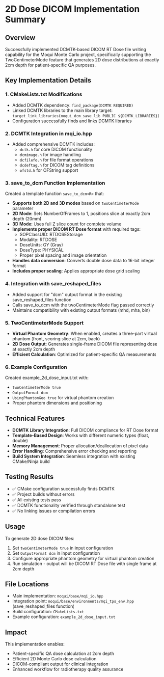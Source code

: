# 2D Dose DICOM Implementation Summary

## Overview
Successfully implemented DCMTK-based DICOM RT Dose file writing capability for the Moqui Monte Carlo project, specifically supporting the TwoCentimeterMode feature that generates 2D dose distributions at exactly 2cm depth for patient-specific QA purposes.

## Key Implementation Details

### 1. CMakeLists.txt Modifications
- Added DCMTK dependency: `find_package(DCMTK REQUIRED)`
- Linked DCMTK libraries to the main library target: `target_link_libraries(moqui_dcm_save_lib PUBLIC ${DCMTK_LIBRARIES})`
- Configuration successfully finds and links DCMTK libraries

### 2. DCMTK Integration in mqi_io.hpp
- Added comprehensive DCMTK includes:
  - `dctk.h` for core DICOM functionality
  - `dcmimage.h` for image handling
  - `dcfilefo.h` for file format operations
  - `dcdeftag.h` for DICOM tag definitions
  - `ofstd.h` for OFString support

### 3. save_to_dcm Function Implementation
Created a template function `save_to_dcm<R>` that:
- **Supports both 2D and 3D modes** based on `twoCentimeterMode` parameter
- **2D Mode**: Sets NumberOfFrames to 1, positions slice at exactly 2cm depth (20mm)
- **3D Mode**: Uses full Z slice count for complete volume
- **Implements proper DICOM RT Dose format** with required tags:
  - SOPClassUID: RTDOSEStorage
  - Modality: RTDOSE
  - DoseUnits: GY (Gray)
  - DoseType: PHYSICAL
  - Proper pixel spacing and image orientation
- **Handles data conversion**: Converts double dose data to 16-bit integer format
- **Includes proper scaling**: Applies appropriate dose grid scaling

### 4. Integration with save_reshaped_files
- Added support for "dcm" output format in the existing save_reshaped_files function
- Calls save_to_dcm with the twoCentimeterMode flag passed correctly
- Maintains compatibility with existing output formats (mhd, mha, bin)

### 5. TwoCentimeterMode Support
- **Virtual Phantom Geometry**: When enabled, creates a three-part virtual phantom (front, scoring slice at 2cm, back)
- **2D Dose Output**: Generates single-frame DICOM file representing dose at exactly 2cm depth
- **Efficient Calculation**: Optimized for patient-specific QA measurements

### 6. Example Configuration
Created example_2d_dose_input.txt with:
- `twoCentimeterMode true`
- `OutputFormat dcm`
- `UsingPhantomGeo true` for virtual phantom creation
- Proper phantom dimensions and positioning

## Technical Features
- **DCMTK Library Integration**: Full DICOM compliance for RT Dose format
- **Template-Based Design**: Works with different numeric types (float, double)
- **Memory Management**: Proper allocation/deallocation of pixel data
- **Error Handling**: Comprehensive error checking and reporting
- **Build System Integration**: Seamless integration with existing CMake/Ninja build

## Testing Results
- ✅ CMake configuration successfully finds DCMTK
- ✅ Project builds without errors
- ✅ All existing tests pass
- ✅ DCMTK functionality verified through standalone test
- ✅ No linking issues or compilation errors

## Usage
To generate 2D dose DICOM files:
1. Set `twoCentimeterMode true` in input configuration
2. Set `OutputFormat dcm` in input configuration
3. Configure appropriate phantom geometry for virtual phantom creation
4. Run simulation - output will be DICOM RT Dose file with single frame at 2cm depth

## File Locations
- Main implementation: `moqui/base/mqi_io.hpp`
- Integration point: `moqui/base/environments/mqi_tps_env.hpp` (save_reshaped_files function)
- Build configuration: `CMakeLists.txt`
- Example configuration: `example_2d_dose_input.txt`

## Impact
This implementation enables:
- Patient-specific QA dose calculation at 2cm depth
- Efficient 2D Monte Carlo dose calculation
- DICOM-compliant output for clinical integration
- Enhanced workflow for radiotherapy quality assurance
